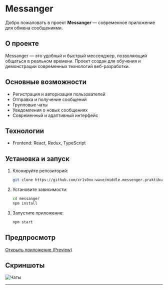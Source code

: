 # Messanger

Добро пожаловать в проект **Messanger** — современное приложение для обмена сообщениями.

## О проекте

Messanger — это удобный и быстрый мессенджер, позволяющий общаться в реальном времени. Проект создан для обучения и демонстрации современных технологий веб-разработки.

## Основные возможности

- Регистрация и авторизация пользователей
- Отправка и получение сообщений
- Групповые чаты
- Уведомления о новых сообщениях
- Современный и адаптивный интерфейс

## Технологии

- Frontend: React, Redux, TypeScript

## Установка и запуск

1. Клонируйте репозиторий:
    ```bash
    git clone https://github.com/xr1s0nx-wave/middle.messenger.praktikum.yandex.git
    ```
2. Установите зависимости:
    ```bash
    cd messanger
    npm install
    ```
3. Запустите приложение:
    ```bash
    npm start
    ```

## Предпросмотр

[Открыть приложение (Preview)](https://deploy-preview-4--messanger-xr1s0nx.netlify.app)

## Скриншоты

![Чаты](https://github.com/xr1s0nx-wave/messanger/blob/sprint_1/screenshots/chats.png?raw=true)

---
